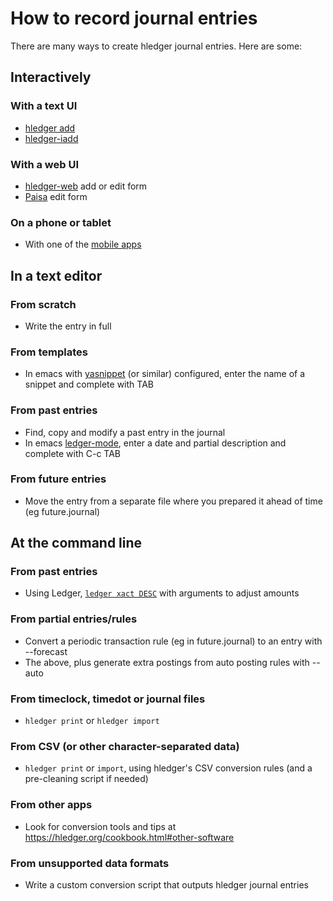 # How to record journal entries

<div class=pagetoc>

<!-- toc -->
</div>

There are many ways to create hledger journal entries. Here are some:

## Interactively

### With a text UI

- [hledger add](hledger.md#add)
- [hledger-iadd](https://hackage.haskell.org/package/hledger-iadd)

### With a web UI

- [hledger-web](https://hledger.org/hledger-web.html) add or edit form
- [Paisa](https://paisa.fyi) edit form

### On a phone or tablet

- With one of the [mobile apps](mobile.md)

## In a text editor

### From scratch
- Write the entry in full

### From templates
- In emacs with [yasnippet](https://www.emacswiki.org/emacs/Yasnippet) (or similar) configured, enter the name of a snippet and complete with TAB

### From past entries
- Find, copy and modify a past entry in the journal
- In emacs [ledger-mode](https://ledger-cli.org/doc/ledger-mode.html), enter a date and partial description and complete with C-c TAB

### From future entries
- Move the entry from a separate file where you prepared it ahead of time (eg future.journal) 

## At the command line

### From past entries
- Using Ledger, [`ledger xact DESC`](https://ledger-cli.org/doc/ledger3.html#xact) with arguments to adjust amounts

### From partial entries/rules
- Convert a periodic transaction rule (eg in future.journal) to an entry with --forecast
- The above, plus generate extra postings from auto posting rules with --auto

### From timeclock, timedot or journal files
- `hledger print` or `hledger import`

### From CSV (or other character-separated data)
- `hledger print` or `import`, using hledger's CSV conversion rules (and a pre-cleaning script if needed)

### From other apps
- Look for conversion tools and tips at <https://hledger.org/cookbook.html#other-software>

### From unsupported data formats
- Write a custom conversion script that outputs hledger journal entries
